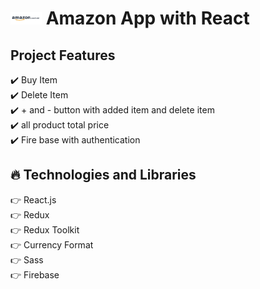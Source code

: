# <img src="./src/assets/Amazon_com_tr_Logo._CB1198675309_.jpg" width="50" height="20"> Amazon App with React

## Project Features

:heavy_check_mark: Buy Item <br />
:heavy_check_mark: Delete Item <br />
:heavy_check_mark: + and - button with added item and delete item <br />
:heavy_check_mark: all product total price <br />
:heavy_check_mark: Fire base with authentication <br />

## :fire: Technologies and Libraries

:point_right: React.js <br />
:point_right: Redux <br />
:point_right: Redux Toolkit <br />
:point_right: Currency Format <br />
:point_right: Sass <br />
:point_right: Firebase <br />